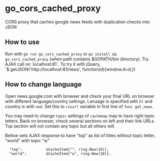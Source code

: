 # go_cors_cached_proxy
CORS proxy that caches google news feeds with duplication checks into JSON

## How to use
  Run with `go run go_cors_cached_proxy` or `go install && go_cors_cached_proxy` (when path contains $GOPATH/bin directory).
  Try AJAX call on `localhost:81`. To try it with jQuery, `$.getJSON('http://localhost:81/news', function(d){window.d=d;})`

## How to change language
  Open news.google.com with browser and check your final URL on browser with different language/country settings.
  Lanuage is specified with `hl` and country is with `ned`.
  Set this to `rssurl` variable in first line of `func get_news`.

  You may need to change `topic` settings of `cachemap` map to have right topic letters.
  Back on browser, check several sections on left and their link URLs.
  Top section will not contain any topic but all others will.

  Bellow sets AJAX response to have "top" as list of titles without topic letter, "world" with topic "w"
  ```
    "top":           &CacheItem{"", ring.New(10)},
    "world":         &CacheItem{"w", ring.New(10)},
  ```
